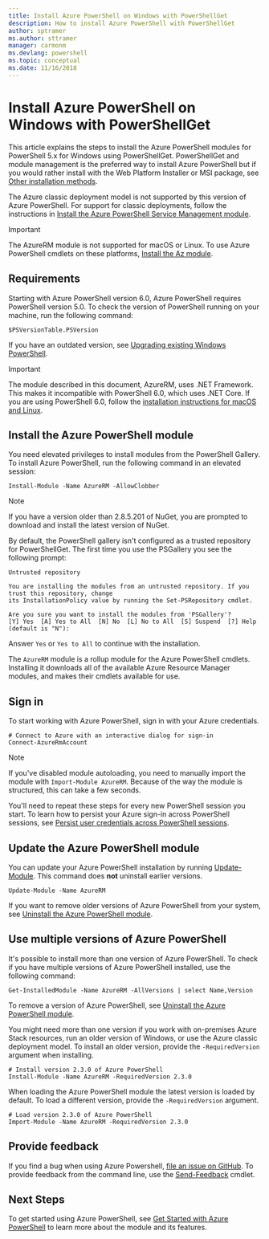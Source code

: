 ```yaml
---
title: Install Azure PowerShell on Windows with PowerShellGet
description: How to install Azure PowerShell with PowerShellGet
author: sptramer
ms.author: sttramer
manager: carmonm
ms.devlang: powershell
ms.topic: conceptual
ms.date: 11/16/2018
---
```


# Install Azure PowerShell on Windows with PowerShellGet

This article explains the steps to install the Azure PowerShell modules for PowerShell 5.x for Windows using
PowerShellGet. PowerShellGet and module management is the preferred way to install Azure PowerShell but if you would rather install with
the Web Platform Installer or MSI package, see [Other installation methods](other-install.md).

The Azure classic deployment model is not supported by this version of Azure PowerShell. For support for classic deployments,
follow the instructions in [Install the Azure PowerShell Service Management module](/powershell/azure/servicemanagement/install-azure-ps).

> [!IMPORTANT]
> The AzureRM module is not supported for macOS or Linux. To use Azure PowerShell cmdlets on these platforms,
> [Install the Az module](/powershell/azure/install-az-ps).

## Requirements

Starting with Azure PowerShell version 6.0, Azure PowerShell requires PowerShell version 5.0. To check the version of PowerShell running
on your machine, run the following command:

```powershell-interactive
$PSVersionTable.PSVersion
```

If you have an outdated version, see [Upgrading existing Windows PowerShell](/powershell/scripting/setup/installing-windows-powershell?view=powershell-6#upgrading-existing-windows-powershell).

> [!IMPORTANT]
> The module described in this document, AzureRM, uses .NET Framework. This makes it incompatible with PowerShell 6.0,
> which uses .NET Core. If you are using PowerShell 6.0, follow the [installation instructions for
> macOS and Linux](install-azurermps-maclinux.md).

## Install the Azure PowerShell module

You need elevated privileges to install modules from the PowerShell Gallery. To install Azure PowerShell,
run the following command in an elevated session:

```powershell-interactive
Install-Module -Name AzureRM -AllowClobber
```

> [!NOTE]
> If you have a version older than 2.8.5.201 of NuGet, you are prompted to download and install
> the latest version of NuGet.

By default, the PowerShell gallery isn't configured as a trusted repository for PowerShellGet. The
first time you use the PSGallery you see the following prompt:

```output
Untrusted repository

You are installing the modules from an untrusted repository. If you trust this repository, change
its InstallationPolicy value by running the Set-PSRepository cmdlet.

Are you sure you want to install the modules from 'PSGallery'?
[Y] Yes  [A] Yes to All  [N] No  [L] No to All  [S] Suspend  [?] Help (default is "N"):
```

Answer `Yes` or `Yes to All` to continue with the installation.

The `AzureRM` module is a rollup module for the Azure PowerShell cmdlets. Installing it downloads all of
the available Azure Resource Manager modules, and makes their cmdlets available for use.

## Sign in

To start working with Azure PowerShell, sign in with your Azure credentials.

```powershell-interactive
# Connect to Azure with an interactive dialog for sign-in
Connect-AzureRmAccount
```

> [!NOTE]
>
> If you've disabled module autoloading, you need to manually import the module with `Import-Module AzureRM`. Because of
> the way the module is structured, this can take a few seconds.


You'll need to repeat these steps for every new PowerShell session you start. To learn how to persist your Azure sign-in
across PowerShell sessions, see [Persist user credentials across PowerShell sessions](context-persistence.md).

## Update the Azure PowerShell module

You can update your Azure PowerShell installation by running [Update-Module](/powershell/module/powershellget/update-module). This command does __not__ uninstall earlier versions.

```powershell-interactive
Update-Module -Name AzureRM
```

If you want to remove older versions of Azure PowerShell from your system, see [Uninstall the Azure PowerShell module](uninstall-azurerm-ps.md).

## Use multiple versions of Azure PowerShell

It's possible to install more than one version of Azure PowerShell. To check if you have multiple versions of Azure PowerShell installed, use the following
command:

```powershell-interactive
Get-InstalledModule -Name AzureRM -AllVersions | select Name,Version
```

To remove a version of Azure PowerShell, see [Uninstall the Azure PowerShell module](uninstall-azurerm-ps.md).

You might need more than one version if you work with on-premises Azure Stack resources,
run an older version of Windows, or use the Azure classic deployment model. To install an older version, provide the
`-RequiredVersion` argument when installing.

```powershell-interactive
# Install version 2.3.0 of Azure PowerShell
Install-Module -Name AzureRM -RequiredVersion 2.3.0
```

When loading the Azure PowerShell module the latest version is loaded by default. To load a different version, provide the `-RequiredVersion` argument.

```powershell-interactive
# Load version 2.3.0 of Azure PowerShell
Import-Module -Name AzureRM -RequiredVersion 2.3.0
```

## Provide feedback

If you find a bug when using Azure Powershell, [file an issue on GitHub](https://github.com/Azure/azure-powershell/issues).
To provide feedback from the command line, use the [Send-Feedback](/powershell/module/azurerm.profile/send-feedback) cmdlet.

## Next Steps

To get started using Azure PowerShell, see [Get Started with Azure PowerShell](get-started-azureps.md) to learn more about the module and its features.
